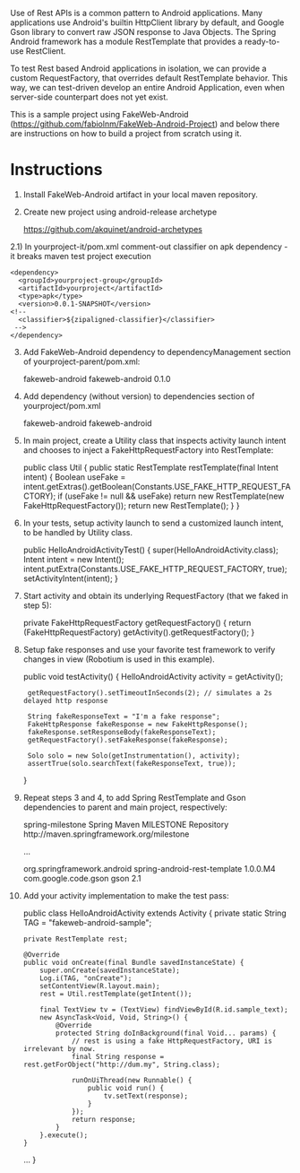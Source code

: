 Use of Rest APIs is a common pattern to Android applications. Many applications use Android's builtin HttpClient library by default, and Google Gson library to convert raw JSON response to Java Objects. The Spring Android framework has a module RestTemplate that provides a ready-to-use RestClient.

To test Rest based Android applications in isolation, we can provide a custom RequestFactory, that overrides default RestTemplate behavior. This way, we can test-driven develop an entire Android Application, even when server-side counterpart does not yet exist.

This is a sample project using FakeWeb-Android (https://github.com/fabiolnm/FakeWeb-Android-Project) and below there are instructions on how to build a project from scratch using it.


# Instructions


1) Install FakeWeb-Android artifact in your local maven repository.


2) Create new project using android-release archetype

	https://github.com/akquinet/android-archetypes


2.1) In yourproject-it/pom.xml comment-out classifier on apk dependency - it breaks maven test project execution

    <dependency>
      <groupId>yourproject-group</groupId>
      <artifactId>yourproject</artifactId>
      <type>apk</type>
      <version>0.0.1-SNAPSHOT</version>
    <!-- 
      <classifier>${zipaligned-classifier}</classifier>
     -->
    </dependency>


3) Add FakeWeb-Android dependency to dependencyManagement section of yourproject-parent/pom.xml:

	<dependency>
       		<groupId>fakeweb-android</groupId>
          	<artifactId>fakeweb-android</artifactId>
		<version>0.1.0</version>
	</dependency>


4) Add dependency (without version) to dependencies section of yourproject/pom.xml

	<dependency>
		<groupId>fakeweb-android</groupId>
		<artifactId>fakeweb-android</artifactId>
	</dependency>


5) In main project, create a Utility class that inspects activity launch intent and chooses to inject a FakeHttpRequestFactory into RestTemplate:

	public class Util {
		public static RestTemplate restTemplate(final Intent intent) {
			Boolean useFake = intent.getExtras().getBoolean(Constants.USE_FAKE_HTTP_REQUEST_FACTORY);
			if (useFake != null && useFake)
				return new RestTemplate(new FakeHttpRequestFactory());
			return new RestTemplate();
		}
	}


6) In your tests, setup activity launch to send a customized launch intent, to be handled by Utility class.

	public HelloAndroidActivityTest() {
		super(HelloAndroidActivity.class);
		Intent intent = new Intent();
		intent.putExtra(Constants.USE_FAKE_HTTP_REQUEST_FACTORY, true);
		setActivityIntent(intent);
	}


7) Start activity and obtain its underlying RequestFactory (that we faked in step 5):

	private FakeHttpRequestFactory getRequestFactory() {
		return (FakeHttpRequestFactory) getActivity().getRequestFactory();
	}


8) Setup fake responses and use your favorite test framework to verify changes in view (Robotium is used in this example).

	public void testActivity() {
		HelloAndroidActivity activity = getActivity();

		getRequestFactory().setTimeoutInSeconds(2); // simulates a 2s delayed http response

		String fakeResponseText = "I'm a fake response";
		FakeHttpResponse fakeResponse = new FakeHttpResponse();
		fakeResponse.setResponseBody(fakeResponseText);
		getRequestFactory().setFakeResponse(fakeResponse);

		Solo solo = new Solo(getInstrumentation(), activity);
		assertTrue(solo.searchText(fakeResponseText, true));
	}


9) Repeat steps 3 and 4, to add Spring RestTemplate and Gson dependencies to parent and main project, respectively:

	<repositories>
		<repository>
			<id>spring-milestone</id>
			<name>Spring Maven MILESTONE Repository</name>
			<url>http://maven.springframework.org/milestone</url>
		</repository>	
	</repositories>

	...

	<dependency>
		<groupId>org.springframework.android</groupId>
		<artifactId>spring-android-rest-template</artifactId>
		<version>1.0.0.M4</version>
	</dependency> 
	<dependency>
		<groupId>com.google.code.gson</groupId>
		<artifactId>gson</artifactId>
		<version>2.1</version>
	</dependency>


10) Add your activity implementation to make the test pass:
	
	public class HelloAndroidActivity extends Activity {
		private static String TAG = "fakeweb-android-sample";

		private RestTemplate rest;

		@Override
		public void onCreate(final Bundle savedInstanceState) {
			super.onCreate(savedInstanceState);
			Log.i(TAG, "onCreate");
			setContentView(R.layout.main);
			rest = Util.restTemplate(getIntent());

			final TextView tv = (TextView) findViewById(R.id.sample_text);
			new AsyncTask<Void, Void, String>() {
				@Override
				protected String doInBackground(final Void... params) {
					// rest is using a fake HttpRequestFactory, URI is irrelevant by now.
					final String response = rest.getForObject("http://dum.my", String.class);

					runOnUiThread(new Runnable() {
						public void run() {
							tv.setText(response);
						}
					});
					return response;
				}
			}.execute();
		}
	...
	}

